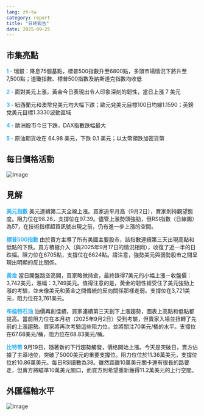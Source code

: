 ```yaml
---
lang: zh-tw
category: report
title: "日終報告"
date: 2025-09-25
---
```



<h2>市集亮點</h2>
<strong style="color: #2caef7;">1 - </strong> 瑞銀：降息75個基點，標普500指數升至6800點，多頭市場情況下將升至7,500點；道瓊指數、標普500指數及納斯達克指數均收低

<strong style="color: #2caef7;">2 - </strong> 面對美元上漲，黃金今日表現出令人印象深刻的韌性，當日上漲 7 美元

<strong style="color: #2caef7;">3 - </strong> 紐西蘭元和澳幣兌美元均大幅下跌；歐元兌美元目標100日均線1.1590；英鎊兌美元目標1.3330波動區域

<strong style="color: #2caef7;">4 - </strong> 歐洲股市今日下跌，DAX指數跌幅最大

<strong style="color: #2caef7;">5 - </strong> 原油期貨收在 64.98 美元，下跌 0.1 美元；以太幣領跌加密貨幣



<h2>每日價格活動</h2>
<img src="https://markleighedu.github.io/img/Sep-2025/25-Sep-2025/price.jpg" alt="Image"/>

<h2>見解</h2>
<strong style="color: #2caef7;">美元指數</strong> 美元連續第二天全線上漲。買家追平月高（9月2日），賣家則持觀望態度。阻力位在98.26，支撐位在97.39。儘管上漲勢頭強勁，但RSI指數（日線圖）為57，在技術指標超買訊號出現之前，仍有進一步上漲的空間。

<strong style="color: #2caef7;">標普500指數</strong> 由於賣方主導了所有美國主要股市，該指數連續第三天出現高點和低點的下跌。買方積極介入（與2025年9月17日的情況相同），收復了近一半的日跌幅。阻力位在6705點，支撐位在6624點。請注意，強勢美元與弱勢股市之間呈現出明顯的反比關係。

<strong style="color: #2caef7;">黃金</strong> 當日開盤跳空高開，買家略微持倉，最終錄得7美元的小幅上漲－收盤價：3,742美元，漲幅：3,749美元。值得注意的是，黃金的韌性經受住了美元強勁上漲的考驗，並未像美元和黃金之間傳統的反向關係那樣走弱。支撐位在3,721美元，阻力位在3,761美元。

<strong style="color: #2caef7;">布倫特石油</strong> 油價再創佳績，買家連續第三天創下上漲趨勢，圖表上高點和低點都提高。當前阻力位在本月初（2025年9月2日）受到考驗，但賣家入場並扭轉了先前的上漲趨勢。買家將再次考驗這些阻力位，並將關注70美元/桶的水平。支撐位在67.68美元/桶，阻力位在68.83美元/桶。

<strong style="color: #2caef7;">比特幣</strong> 9月19日，隨著新的下行趨勢觸發，價格開始上漲。今天是突破日，賣方佔據了主導地位，突破了5000美元的重要支撐位。阻力位位於11.36萬美元，支撐位位於10.86萬美元。每日RSI讀數為38。雖然距離10萬美元關卡還有很長的路要走，但賣方將瞄準10萬美元關口，而買方則希望重新獲得11.2萬美元的上行空間。



<h2>外匯樞軸水平</h2>
<img src="https://markleighedu.github.io/img/Sep-2025/25-Sep-2025/pivot.jpg" alt="Image"/>